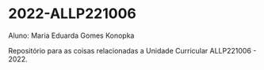 # 2022-ALLP221006
Aluno: Maria Eduarda Gomes Konopka

Repositório para as coisas relacionadas a Unidade Curricular ALLP221006 - 2022.
